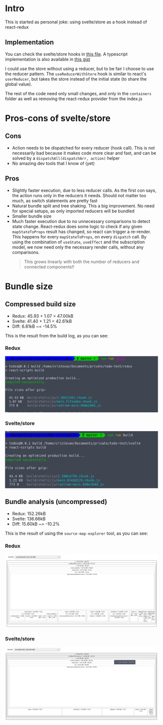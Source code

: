 # Intro
This is started as personal joke: using svelte/store as a hook instead of react-redux

## Implementation
You can check the svelte/store hooks in [this file](./svelte/src/store/use-store.js).
A typescript implementation is also available in [this gist](https://gist.github.com/cristovao-trevisan/9e62222bd0a0ce41b9022b762c65abab)

I could use the store without using a reducer, but to be fair I choose to use the reducer
pattern. The `useReducerWithStore` hook is similar to react's `userReducer`, but takes
the store instead of the initial state (to share the global value).

The rest of the code need only small changes, and only in the `containers` folder as well
as removing the react-redux provider from the index.js

# Pros-cons of svelte/store

## Cons
- Action needs to be dispatched for every reducer (hook call). This is not necessarily bad
  because it makes code more clear and fast, and can be solved by a
  `dispatchAll(dispatchArr, action)` helper
- No amazing dev tools that I know of (yet)

## Pros
- Slightly faster execution, due to less reducer calls. As the first con says, the action
  runs only in the reducers it needs. Should not matter too much, as switch statements are pretty fast
- Natural bundle split and tree shaking. This a big improvement. No need for special setups,
  as only imported reducers will be bundled
- Smaller bundle size
- Much faster execution due to no unnecessary comparisons to detect state change.
  React-redux does some logic to check if any given `mapStateToProps` result has changed,
  so react can trigger a re-render. This happens for every `mapStateToProps`, on every `dispatch` call.
  By using the combination of `useState`, `useEffect` and the subscription model, we now need
  only the necessary render calls, without any comparisons.
  > This grows linearly with both the number of reducers and connected components!!

# Bundle size

## Compressed build size
- Redux:  45.93 + 1.07 = 47.00kB
- Svelte: 41.40 + 1.21 = 42.61kB
- Diff: 6.81kB ~= -14.5%

This is the result from the build log, as you can see:

### Redux
![svelte/redux-log](./redux-build-log.png)
### Svelte/store
![svelte/store-bundle-log](./svelte-build-log.png)

## Bundle analysis (uncompressed)
- Redux:  152.26kB
- Svelte: 136.66kB
- Diff: 15.60kB ~= -10.2%

This is the result of using the `source-map-explorer` tool, as you can see:

### Redux
![svelte/redux-tree](./redux-tree.png)
### Svelte/store
![svelte/store-bundle-tree](./svelte-tree.png)
